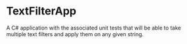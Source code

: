 # TextFilterApp
A C# application with the associated unit tests that will be able to take multiple text filters and apply them on any given string.
